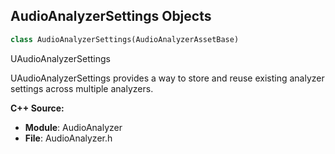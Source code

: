 ## AudioAnalyzerSettings Objects

```python
class AudioAnalyzerSettings(AudioAnalyzerAssetBase)
```

UAudioAnalyzerSettings

UAudioAnalyzerSettings provides a way to store and reuse existing analyzer settings
across multiple analyzers.

**C++ Source:**

- **Module**: AudioAnalyzer
- **File**: AudioAnalyzer.h

<a id="unreal.AudioAnalyzer"></a>